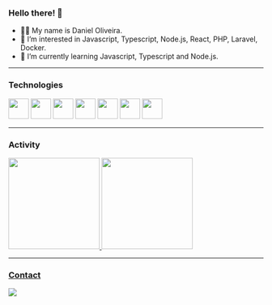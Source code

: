 ### Hello there! 👋

- 🙋‍♂️ My name is Daniel Oliveira.
- 👀 I’m interested in Javascript, Typescript, Node.js, React, PHP, Laravel, Docker.
- 🌱 I’m currently learning Javascript, Typescript and Node.js.

<hr/>

### Technologies

<img src="https://cdn.jsdelivr.net/gh/devicons/devicon/icons/javascript/javascript-original.svg" width="40" height="40"/>  <img src="https://cdn.jsdelivr.net/gh/devicons/devicon/icons/nodejs/nodejs-original.svg" width="40" height="40"/>  <img src="https://cdn.jsdelivr.net/gh/devicons/devicon/icons/typescript/typescript-original.svg" width="40" height="40"/>  <img src="https://cdn.jsdelivr.net/gh/devicons/devicon/icons/react/react-original.svg" width="40" height="40"/>  <img src="https://cdn.jsdelivr.net/gh/devicons/devicon/icons/php/php-original.svg" width="40" height="40"/>  <img src="https://cdn.jsdelivr.net/gh/devicons/devicon/icons/laravel/laravel-plain.svg" width="40" height="40"/>  <img src="https://cdn.jsdelivr.net/gh/devicons/devicon/icons/docker/docker-original-wordmark.svg" width="40" height="40"/>

<hr/>

### Activity

<div>
  <a href="https://github.com/doliveira19">
  <img height="180em" src="https://github-readme-stats.vercel.app/api?username=doliveira19&show_icons=true&theme=darcula&include_all_commits=true&count_private=true"/>
  <img height="180em" src="https://github-readme-stats.vercel.app/api/top-langs/?username=doliveira19&layout=compact&langs_count=8&theme=darcula"/>
</div>

<hr/>
          
### Contact

<div>
<a href="https://www.linkedin.com/in/daniel-oliveira-dev/" target="_blank"><img src="https://img.shields.io/badge/-LinkedIn-%230077B5?style=for-the-badge&logo=linkedin&logoColor=white" target="_blank"></a>   
</div>
